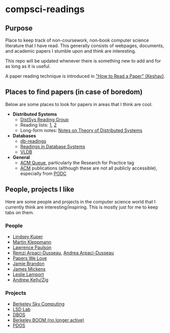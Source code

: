 # compsci-readings
## Purpose
Place to keep track of non-coursework, non-book computer science literature that
I have read. This generally consists of webpages, documents, and academic papers 
I stumble upon and think are interesting.

This repo will be updated whenever there is something new to add and for as long 
as it is useful.

A paper reading technique is introduced in 
["How to Read a Paper" (Keshav)](http://web.stanford.edu/class/cs245/readings/how-to-read-a-paper.pdf).

## Places to find papers (in case of boredom)
Below are some places to look for papers in areas that I think are cool. 

- **Distributed Systems**
    - [DistSys Reading Group](http://charap.co/category/reading-group/)
    - Reading lists: [1](http://dancres.github.io/Pages/), [2](https://christophermeiklejohn.com/distributed/systems/2013/07/12/readings-in-distributed-systems.html)
    - Long-form notes: [Notes on Theory of Distributed Systems](http://cs-www.cs.yale.edu/homes/aspnes/classes/465/notes.pdf)
- **Databases**
    - [db-readings](https://github.com/rxin/db-readings)
    - [Readings in Database Systems](http://www.redbook.io/)
    - [VLDB](http://vldb.org/pvldb)
- **General**
    - [ACM Queue](https://queue.acm.org/), particularly the Research for Practice tag
    - [ACM](https://dl.acm.org/) publications (although these are not all publicly 
accessible), especially from [PODC](https://www.podc.org/)

## People, projects I like
Here are some people and projects in the computer science world that I currently 
think are interesting/inspiring. This is mostly just for me to keep tabs on them.
### People
- [Lindsey Kuper](https://users.soe.ucsc.edu/~lkuper/)
- [Martin Kleppmann](https://martin.kleppmann.com/)
- [Lawrence Paulson](https://www.cl.cam.ac.uk/~lp15/)
- [Remzi Arpaci-Dusseau](https://pages.cs.wisc.edu/~remzi/), [Andrea Arpaci-Dusseau](https://pages.cs.wisc.edu/~dusseau/)
- [Papers We Love](https://pwlconf.org/)
- [Jamie Brandon](https://www.scattered-thoughts.net/)
- [James Mickens](https://mickens.seas.harvard.edu/)
- [Leslie Lamport](https://lamport.azurewebsites.net/)
- [Andrew Kelly/Zig](https://ziglang.org/)

### Projects
- [Berkeley Sky Computing](https://sky.cs.berkeley.edu/publications/)
- [LSD Lab](https://lsd.ucsc.edu/)
- [DBOS](https://dbos-project.github.io/)
- [Berkeley BOOM (no longer active)](http://boom.cs.berkeley.edu/)
- [PDOS](https://pdos.csail.mit.edu/)
